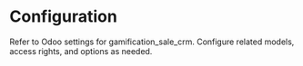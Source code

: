 # Configuration

Refer to Odoo settings for gamification_sale_crm. Configure related models, access rights, and options as needed.
